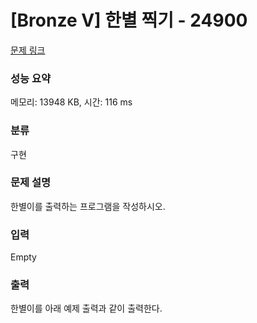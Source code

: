 # [Bronze V] 한별 찍기 - 24900 

[문제 링크](https://www.acmicpc.net/problem/24900) 

### 성능 요약

메모리: 13948 KB, 시간: 116 ms

### 분류

구현

### 문제 설명

<p>한별이를 출력하는 프로그램을 작성하시오.</p>

### 입력 

 Empty

### 출력 

 <p>한별이를 아래 예제 출력과 같이 출력한다.</p>

 
 
